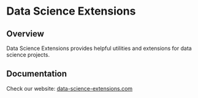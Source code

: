 # Data Science Extensions

## Overview

Data Science Extensions provides helpful utilities and extensions for data science projects.

## Documentation

Check our website: [data-science-extensions.com](https://www.data-science-extensions.com)
